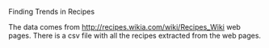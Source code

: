 Finding Trends in Recipes

The data comes from http://recipes.wikia.com/wiki/Recipes_Wiki web pages. There is a csv file with all the recipes extracted from the web pages.
